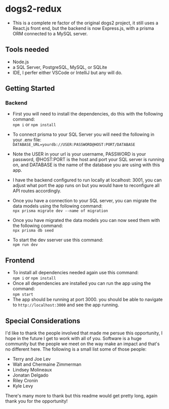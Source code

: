 # dogs2-redux

* This is a complete re factor of the original dogs2 project, it still uses a React.js front end, but the backend is now Express.js, with a prisma ORM connected to a MySQL server.

## Tools needed
* Node.js
* a SQL Server, PostgreSQL, MySQL, or SQLite
* IDE, I perfer either VSCode or IntelliJ but any will do.

## Getting Started

### Backend
* First you will need to install the dependencies, do this with the following command:<br />
 `npm i` or `npm install`

* To connect prisma to your SQL Server you will need the following in your .env file:<br />
 `DATABASE_URL=yourdb://USER:PASSWORD@HOST:PORT/DATABASE`

* Note the USER in your url is your username, PASSWORD is your password, @HOST:PORT is the host and port your SQL server is running on, and DATABASE is the name of the database you are using with this app.
* I have the backend configured to run locally at localhost: 3001, you can adjust what port the app runs on but you would have to reconfigure all API routes accordingly.

* Once you have a connection to your SQL server, you can migrate the data models using the following command:<br />
 `npx prisma migrate dev --name of migration`
* Once you have migrated the data models you can now seed them with the following command:<br />
 `npx prisma db seed `

* To start the dev sserver use this command:<br />
 `npm run dev`

 ## Frontend
 * To install all dependencies needed again use this command:<br />
 `npm i` or `npm install`
* Once all dependencies are installed you can run the app using the command:<br />
`npm start`
* The app should be running at port 3000. you should be able to navigate to `http://localhost:3000` and see the app running.

## Special Considerations
I'd like to thank the people involved that made me persue this opportunity,
I hope in the future I get to work with all of you. Software is a huge community but the people we meet on the way make an impact and that's no different here. The following is a small list some of those people:

* Terry and Joe Lev
* Walt and Chermaine Zimmerman
* Lindsey Molineaux
* Jonatan Delgado
* Riley Cronin
* Kyle Levy<br />

There's many more to thank but this readme would get pretty long, again thank you for the opportunity!

